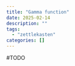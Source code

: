 ```yaml
---
title: "Gamma function"
date: 2025-02-14
description: ""
tags: 
  - "zettlekasten"
categories: []
---
```


#TODO 
